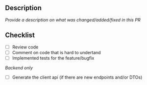 ## Description

_Provide a description on what was changed/added/fixed in this PR_

## Checklist

- [ ] Review code
- [ ] Comment on code that is hard to undertand
- [ ] Implemented tests for the feature/bugfix

_Backend only_

- [ ] Generate the client api (if there are new endpoints and/or DTOs)
